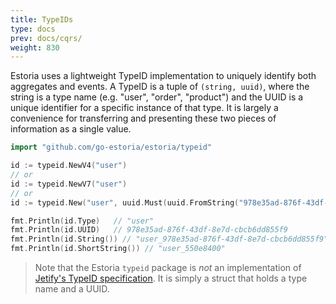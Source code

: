 ```yaml
---
title: TypeIDs
type: docs
prev: docs/cqrs/
weight: 830
---
```


Estoria uses a lightweight TypeID implementation to uniquely identify both aggregates and events. A TypeID is a tuple of `(string, uuid)`, where the string is a type name (e.g. "user", "order", "product") and the UUID is a unique identifier for a specific instance of that type. It is largely a convenience for transferring and presenting these two pieces of information as a single value.

```go
import "github.com/go-estoria/estoria/typeid"

id := typeid.NewV4("user")
// or
id := typeid.NewV7("user")
// or
id := typeid.New("user", uuid.Must(uuid.FromString("978e35ad-876f-43df-8e7d-cbcb6dd855f9")))

fmt.Println(id.Type)   // "user"
fmt.Println(id.UUID)   // 978e35ad-876f-43df-8e7d-cbcb6dd855f9
fmt.Println(id.String()) // "user_978e35ad-876f-43df-8e7d-cbcb6dd855f9"
fmt.Println(id.ShortString()) // "user_550e8400"
```

>Note that the Estoria `typeid` package is _not_ an implementation of [Jetify's TypeID specification](https://github.com/jetify-com/typeid/tree/main/spec). It is simply a struct that holds a type name and a UUID.